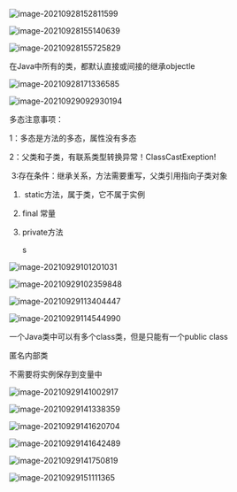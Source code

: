 ![image-20210928152811599](C:\Users\18352\AppData\Roaming\Typora\typora-user-images\image-20210928152811599.png)

![image-20210928155140639](C:\Users\18352\AppData\Roaming\Typora\typora-user-images\image-20210928155140639.png)

![image-20210928155725829](C:\Users\18352\AppData\Roaming\Typora\typora-user-images\image-20210928155725829.png)

在Java中所有的类，都默认直接或间接的继承objectle

![image-20210928171336585](C:\Users\18352\AppData\Roaming\Typora\typora-user-images\image-20210928171336585.png)

![image-20210929092930194](C:\Users\18352\AppData\Roaming\Typora\typora-user-images\image-20210929092930194.png)

多态注意事项：

1：多态是方法的多态，属性没有多态

 2：父类和子类，有联系类型转换异常！ClassCastExeption!

​	3:存在条件：继承关系，方法需要重写，父类引用指向子类对象

1. ​	static方法，属于类，它不属于实例

2. final 常量

3. private方法

   s

![image-20210929101201031](C:\Users\18352\AppData\Roaming\Typora\typora-user-images\image-20210929101201031.png)

![image-20210929102359848](C:\Users\18352\AppData\Roaming\Typora\typora-user-images\image-20210929102359848.png)

![image-20210929113404447](C:\Users\18352\AppData\Roaming\Typora\typora-user-images\image-20210929113404447.png)

![image-20210929114544990](C:\Users\18352\AppData\Roaming\Typora\typora-user-images\image-20210929114544990.png)

一个Java类中可以有多个class类，但是只能有一个public class

匿名内部类

不需要将实例保存到变量中

![image-20210929141002917](C:\Users\18352\AppData\Roaming\Typora\typora-user-images\image-20210929141002917.png)

![image-20210929141338359](C:\Users\18352\AppData\Roaming\Typora\typora-user-images\image-20210929141338359.png)

![image-20210929141620704](C:\Users\18352\AppData\Roaming\Typora\typora-user-images\image-20210929141620704.png)

![image-20210929141642489](C:\Users\18352\AppData\Roaming\Typora\typora-user-images\image-20210929141642489.png)

![image-20210929141750819](C:\Users\18352\AppData\Roaming\Typora\typora-user-images\image-20210929141750819.png)

![image-20210929151111365](C:\Users\18352\AppData\Roaming\Typora\typora-user-images\image-20210929151111365.png)

